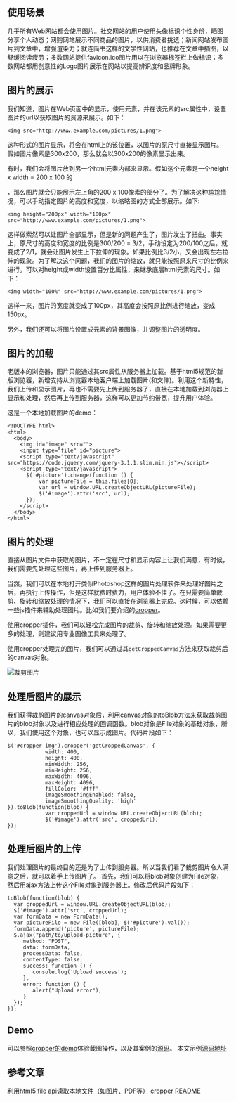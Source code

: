 ## 使用场景
几乎所有Web网站都会使用图片。社交网站的用户使用头像标识个性身份，晒图分享个人动态；网购网站展示不同商品的图片，以供消费者挑选；新闻网站发布图片到文章中，增强渲染力；就连简书这样的文学性网站，也推荐在文章中插图，以舒缓阅读疲劳；多数网站提供favicon.ico图片用以在浏览器标签栏上做标识；多数网站都用创意性的Logo图片展示在网站以提高辨识度和品牌形象。

## 图片的展示
我们知道，图片在Web页面中的显示，使用<img>元素，并在该元素的src属性中，设置图片的url以获取图片的资源来展示。如下：
```
<img src="http://www.example.com/pictures/1.png">
```
这种形式的图片显示，将会在html上的该位置，以图片的原尺寸直接显示图片。假如图片像素是300x200，那么就会以300x200的像素显示出来。

有时，我们会将图片放到另一个html元素内部来显示。假如这个元素是一个height x width = 200 x 100 的<div>，那么图片就会只能展示左上角的200 x 100像素的部分了。为了解决这种尴尬情况，可以手动指定图片的高度和宽度，以缩略图的方式全部展示。如下:
```
<img height="200px" width="100px" src="http://www.example.com/pictures/1.png">
```

这样做索然可以让图片全部显示，但是新的问题产生了，图片发生了扭曲。事实上，原尺寸的高度和宽度的比例是300/200 = 3/2，手动设定为200/100之后，就变成了2/1，就会让图片发生上下拉伸的现象。如果比例比3/2小，又会出现左右拉伸的现象。为了解决这个问题，我们的图片的缩放，就只能按照原来尺寸的比例来进行。可以对height或width设置百分比属性，来继承底层html元素的尺寸。如下：
```
<img width="100%" src="http://www.example.com/pictures/1.png">
```
这样一来，图片的宽度就变成了100px，其高度会按照原比例进行缩放，变成150px。

另外，我们还可以将图片设置成元素的背景图像，并调整图片的透明度。

## 图片的加载
老版本的浏览器，图片只能通过其src属性从服务器上加载。基于html5规范的新版浏览器，新增支持从浏览器本地客户端上加载图片(和文件)。利用这个新特性，我们上传和显示图片，再也不需要先上传到服务器了，直接在本地加载到浏览器上显示和处理，然后再上传到服务器，这样可以更加节约带宽，提升用户体验。

这是一个本地加载图片的demo：
```
<!DOCTYPE html>
<html>
  <body>
    <img id="image" src="">
    <input type="file" id="picture">
    <script type="text/javascript" src="https://code.jquery.com/jquery-3.1.1.slim.min.js"></script>
    <script type="text/javascript">
      $('#picture').change(function () {
          var pictureFile = this.files[0];
          var url = window.URL.createObjectURL(pictureFile);
          $('#image').attr('src', url);
      });
    </script>
  </body>
</html>
```

## 图片的处理
直接从图片文件中获取的图片，不一定在尺寸和显示内容上让我们满意，有时候，我们需要先处理这些图片，再上传到服务器上。

当然，我们可以在本地打开类似Photoshop这样的图片处理软件来处理好图片之后，再执行上传操作，但是这样就费时费力，用户体验不佳了。在只需要简单裁剪、旋转和缩放处理的情况下，我们可以直接在浏览器上完成。这时候，可以依赖一些js插件来辅助处理图片。比如我们要介绍的[cropper](https://github.com/fengyuanchen/cropper)。

使用cropper插件，我们可以轻松完成图片的裁剪、旋转和缩放处理。如果需要更多的处理，则建议用专业图像工具来处理了。

使用cropper处理完的图片，我们可以通过其`getCroppedCanvas`方法来获取裁剪后的canvas对象。

![裁剪图片](/WebImageExample.png)


## 处理后图片的展示
我们获得裁剪图片的canvas对象后，利用canvas对象的toBlob方法来获取裁剪图片的blob对象以及进行相应处理的回调函数。blob对象是File对象的基础对象，所以，我们使用这个对象，也可以显示成图片。代码片段如下：
```
$('#cropper-img').cropper('getCroppedCanvas', {
            width: 400,
            height: 400,
            minWidth: 256,
            minHeight: 256,
            maxWidth: 4096,
            maxHeight: 4096,
            fillColor: '#fff',
            imageSmoothingEnabled: false,
            imageSmoothingQuality: 'high'
}).toBlob(function(blob) {
            var croppedUrl = window.URL.createObjectURL(blob);
            $('#image').attr('src', croppedUrl);
});
```

## 处理后图片的上传
我们处理图片的最终目的还是为了上传到服务器。所以当我们看了裁剪图片令人满意之后，就可以着手上传图片了。
首先，我们可以将blob对象创建为File对象，然后用ajax方法上传这个File对象到服务器上。修改后代码片段如下：
```
toBlob(function(blob) {
  var croppedUrl = window.URL.createObjectURL(blob);
  $('#image').attr('src', croppedUrl);
  var formData = new FormData();
  var pictureFile = new File([blob], $('#picture').val());
  formData.append('picture', pictureFile);
  $.ajax("path/to/upload-picture", {
     method: "POST",
     data: formData,
     processData: false,
     contentType: false,
     success: function () {
        console.log('Upload success');
     },
     error: function () {
        alert("Upload error");
     }
  });
});
```

## Demo
可以参照[cropper的demo](https://fengyuanchen.github.io/cropper/)体验截图操作，以及其案例的[源码](https://github.com/fengyuanchen/cropper/tree/master/examples)。
本文示例[源码地址](https://github.com/luhuisicnu/island/blob/master/customize_auth/templates/customize_auth/user_edit.html)

## 参考文章
[利用html5 file api读取本地文件（如图片、PDF等）](https://segmentfault.com/a/1190000004084956)
[cropper README](https://github.com/fengyuanchen/cropper/blob/master/README.md)

